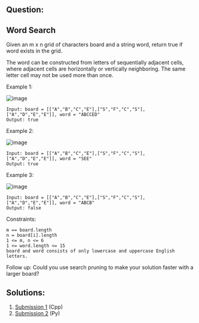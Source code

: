 ## Question:

## Word Search

Given an m x n grid of characters board and a string word, return true if word exists in the grid.

The word can be constructed from letters of sequentially adjacent cells, where adjacent cells are horizontally or vertically neighboring. The same letter cell may not be used more than once.

 

Example 1:

![image](https://user-images.githubusercontent.com/58622363/136426223-941fd0b4-0c16-49fa-a7d2-c8f239b3246e.png)

    Input: board = [["A","B","C","E"],["S","F","C","S"],["A","D","E","E"]], word = "ABCCED"
    Output: true

Example 2:

![image](https://user-images.githubusercontent.com/58622363/136426209-943bcce5-3800-4b9a-8898-c5f2d84f7691.png)

    Input: board = [["A","B","C","E"],["S","F","C","S"],["A","D","E","E"]], word = "SEE"
    Output: true

Example 3:

    
![image](https://user-images.githubusercontent.com/58622363/136426182-b3990509-1de0-417a-879a-956c20dc1ceb.png)

    Input: board = [["A","B","C","E"],["S","F","C","S"],["A","D","E","E"]], word = "ABCB"
    Output: false
 

Constraints:

    m == board.length
    n = board[i].length
    1 <= m, n <= 6
    1 <= word.length <= 15
    board and word consists of only lowercase and uppercase English letters.
 

Follow up: Could you use search pruning to make your solution faster with a larger board?

## Solutions:
1. [Submission 1](./solution1.cpp) (Cpp)
2. [Submission 2](./solution2.py) (Py)